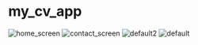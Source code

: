# my_cv_app

![home_screen](https://github.com/khadirov7/my_cv_app/assets/146335358/b450bd9c-944b-40c9-8427-ff97eac03550)
![contact_screen](https://github.com/khadirov7/my_cv_app/assets/146335358/a6e5a785-6a31-4f01-a401-cab0f880180c)
![default2](https://github.com/khadirov7/my_cv_app/assets/146335358/f19e3fb7-24e2-452e-b41c-1e2a10a6ce21)
![default](https://github.com/khadirov7/my_cv_app/assets/146335358/7c31ef0e-443e-4cf9-8f83-a36b3e267154)
